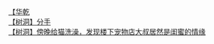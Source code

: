 [【华乾](http://tieba.baidu.com/p/3029766120?see_lz=1&pn=)   
[【树洞】分手](http://tieba.baidu.com/p/3029449084?see_lz=1&pn=)   
[【树洞】傍晚给猫洗澡，发现楼下宠物店大叔居然是闺蜜的情缘](http://tieba.baidu.com/p/3030684608?see_lz=1&pn=)   
